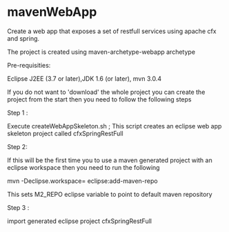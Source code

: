 mavenWebApp
===========

Create a web app that exposes a set of restfull services using apache cfx and spring.

The project is created using maven-archetype-webapp archetype

Pre-requisities:

  Eclipse J2EE (3.7 or later),JDK 1.6 (or later), mvn 3.0.4 

If you do not want to 'download' the whole project you can create the project from the start then you need to follow the following steps

Step 1 : 

Execute createWebAppSkeleton.sh ; 
This script creates an eclipse web app skeleton project called cfxSpringRestFull

Step 2:

 If this will be the first time you to use a maven generated project with an eclipse workspace then you need to run the following
 
mvn -Declipse.workspace=<path-to-eclipse-workspace> eclipse:add-maven-repo

This sets M2_REPO eclipse variable to point to default maven repository

Step 3 : 

import generated eclipse project cfxSpringRestFull 





